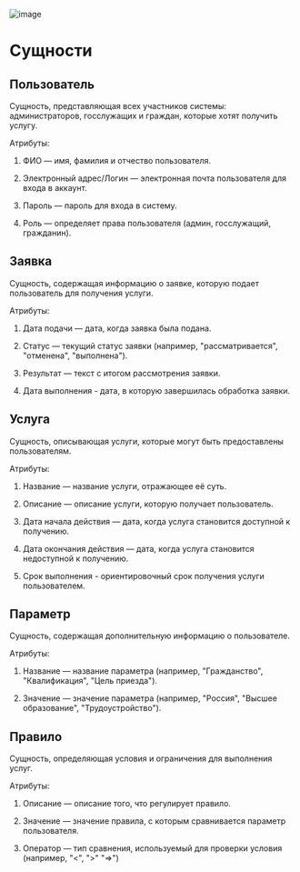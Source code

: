 ![image](https://github.com/user-attachments/assets/7a786080-305d-418a-8512-9bed3c95a21d)



# Сущности
  ## Пользователь
  
  Сущность, представляющая всех участников системы: администраторов, госслужащих и граждан, которые хотят получить услугу.
  
  Атрибуты:
  
  1) ФИО — имя, фамилия и отчество пользователя.
  
  2) Электронный адрес/Логин — электронная почта пользователя для входа в аккаунт.
  
  3) Пароль — пароль для входа в систему.
  
  4) Роль — определяет права пользователя (админ, госслужащий, гражданин).
  

  ## Заявка
  
  Сущность, содержащая информацию о заявке, которую подает пользователь для получения услуги.
  
  Атрибуты:
  
  1) Дата подачи — дата, когда заявка была подана.
  
  2) Статус — текущий статус заявки (например, "рассматривается", "отменена", "выполнена").
  
  3) Результат — текст с итогом рассмотрения заявки.

  4) Дата выполнения - дата, в которую завершилась обработка заявки.

  ## Услуга
  
  Сущность, описывающая услуги, которые могут быть предоставлены пользователям.
  
  Атрибуты:
  
  1) Название — название услуги, отражающее её суть.
  
  2) Описание — описание услуги, которую получает пользователь.
  
  3) Дата начала действия — дата, когда услуга становится доступной к получению.
  
  4) Дата окончания действия — дата, когда услуга становится недоступной к получению.

  5) Срок выполнения - ориентировочный срок получения услуги пользователем.

  ## Параметр 
  
  Сущность, содержащая дополнительную информацию о пользователе.
  
  Атрибуты:
  
  1) Название — название параметра (например, "Гражданство", "Квалификация", "Цель приезда").
  
  2) Значение — значение параметра (например, "Россия", "Высшее образование", "Трудоустройство").

  ## Правило
  
  Сущность, определяющая условия и ограничения для выполнения услуг.
  
  Атрибуты:
  
  1) Описание — описание того, что регулирует правило.
  
  2) Значение — значение правила, с которым сравнивается параметр пользователя.
  
  3) Оператор — тип сравнения, используемый для проверки условия (например, "<", ">" "=>")
